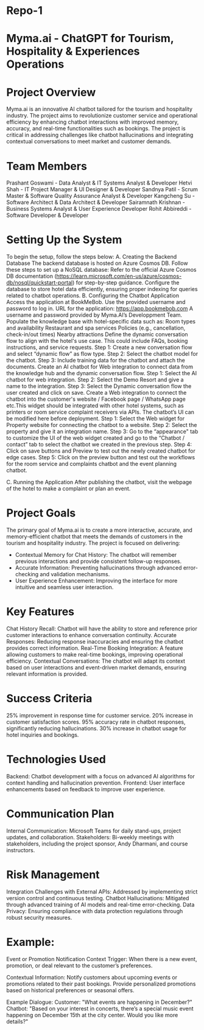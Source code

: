 # Repo-1
# Myma.ai - ChatGPT for Tourism, Hospitality & Experiences Operations

# Project Overview
Myma.ai is an innovative AI chatbot tailored for the tourism and hospitality industry. The project aims to revolutionize customer service and operational efficiency by enhancing chatbot interactions with improved memory, accuracy, and real-time functionalities such as bookings. The project is critical in addressing challenges like chatbot hallucinations and integrating contextual conversations to meet market and customer demands.

# Team Members
Prashant Goswami - Data Analyst & IT Systems Analyst & Developer
Hetvi Shah - IT Project Manager & UI Designer & Developer
Sandnya Patil - Scrum Master & Software Quality Assurance Analyst & Developer
Kangcheng Su - Software Architect & Data Architect & Developer
Sairamnath Krishnan - Business Systems Analyst & User Experience Developer
Rohit Abbireddi - Software Developer & Developer

# Setting Up the System
To begin the setup, follow the steps below:
A. Creating the Backend Database
The backend database is hosted on Azure Cosmos DB. Follow these steps to set up a NoSQL database:
Refer to the official Azure Cosmos DB documentation (https://learn.microsoft.com/en-us/azure/cosmos-db/nosql/quickstart-portal) for step-by-step guidance.
Configure the database to store hotel data efficiently, ensuring proper indexing for queries related to chatbot operations.
B. Configuring the Chatbot Application
Access the application at BookMeBob.
Use the provided username and password to log in.
URL for the application: https://app.bookmebob.com
A username and password provided by Myma.AI’s Developpment Team.
Populate the knowledge base with hotel-specific data such as:
Room types and availability
Restaurant and spa services
Policies (e.g., cancellation, check-in/out times)
Nearby attractions
Define the dynamic conversation flow to align with the hotel's use case. This could include FAQs, booking instructions, and service requests.
Step 1: Create a new conversation flow and select “dynamic flow” as flow type.
Step 2: Select the chatbot model for the chatbot.
Step 3: Include training data for the chatbot and attach the documents.
Create an AI chatbot for Web integration to connect data from the knowledge hub and the dynamic conversation flow.
Step 1: Select the AI chatbot for web integration.
Step 2: Select the Demo Resort and give a name to the integration.
Step 3: Select the Dynamic conversation flow the user created and click on save.
Create a Web integration to connect the chatbot into the customer's website  / Facebook page / WhatsApp page etc.This widget should be integrated with other hotel systems, such as printers or room service complaint receivers via APIs. The chatbot’s UI can be modified here before deployment.
Step 1: Select the Web widget for Property website for connecting the chatbot to a website.
Step 2: Select the property and give it an integration name.
Step 3: Go to the “appearance" tab to customize the UI of the web widget created and go to the “Chatbot / contact” tab to select the chatbot we created in the previous step.
Step 4: Click on save buttons and Preview to test out the newly created chatbot for edge cases.
Step 5: Click on the preview button and test out the workflows for the room service and complaints chatbot and the event planning chatbot.

C. Running the Application
After publishing the chatbot, visit the webpage of the hotel to make a complaint or plan an event.


# Project Goals
The primary goal of Myma.ai is to create a more interactive, accurate, and memory-efficient chatbot that meets the demands of customers in the tourism and hospitality industry. The project is focused on delivering:
- Contextual Memory for Chat History: The chatbot will remember previous interactions and provide consistent follow-up responses.
- Accurate Information: Preventing hallucinations through advanced error-checking and validation mechanisms.
- User Experience Enhancement: Improving the interface for more intuitive and seamless user interaction.

# Key Features
Chat History Recall: Chatbot will have the ability to store and reference prior customer interactions to enhance conversation continuity.
Accurate Responses: Reducing response inaccuracies and ensuring the chatbot provides correct information.
Real-Time Booking Integration: A feature allowing customers to make real-time bookings, improving operational efficiency.
Contextual Conversations: The chatbot will adapt its context based on user interactions and event-driven market demands, ensuring relevant information is provided.

# Success Criteria
25% improvement in response time for customer service.
20% increase in customer satisfaction scores.
95% accuracy rate in chatbot responses, significantly reducing hallucinations.
30% increase in chatbot usage for hotel inquiries and bookings.

# Technologies Used
Backend: Chatbot development with a focus on advanced AI algorithms for context handling and hallucination prevention.
Frontend: User interface enhancements based on feedback to improve user experience.

# Communication Plan
Internal Communication: Microsoft Teams for daily stand-ups, project updates, and collaboration.
Stakeholders: Bi-weekly meetings with stakeholders, including the project sponsor, Andy Dharmani, and course instructors.

# Risk Management
Integration Challenges with External APIs: Addressed by implementing strict version control and continuous testing.
Chatbot Hallucinations: Mitigated through advanced training of AI models and real-time error-checking.
Data Privacy: Ensuring compliance with data protection regulations through robust security measures.

# Example:
Event or Promotion Notification Context
Trigger: When there is a new event, promotion, or deal relevant to the customer’s preferences.

Contextual Information:
Notify customers about upcoming events or promotions related to their past bookings.
Provide personalized promotions based on historical preferences or seasonal offers.

Example Dialogue:
Customer: "What events are happening in December?"
Chatbot: "Based on your interest in concerts, there’s a special music event happening on December 15th at the city center. Would you like more details?"
